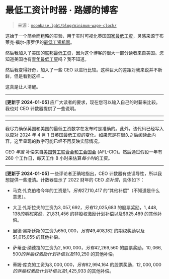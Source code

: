 <!--yml

category: 未分类

date: 2024-05-27 14:29:26

-->

# 最低工资计时器 · 路娜的博客

> 来源：[`moonbase.lgbt/blog/minimum-wage-clock/`](https://moonbase.lgbt/blog/minimum-wage-clock/)

这始于一个简单而粗略的实验，用于实时可视化英国[国家最低工资](https://www.gov.uk/national-minimum-wage-rates)，灵感来源于布莱克·福尔-康罗伊的[最低工资机器](https://www.blakefallconroy.com/minimum-wage-machine.html)。

然后我加入了美国的[联邦最低工资](https://www.dol.gov/general/topic/wages/minimumwage)，因为这个博客的很大一部分读者来自美国。您知道美国也有[青年最低工资](https://webapps.dol.gov/elaws/whd/flsa/docs/ymwplink.asp)吗？我不知道。

然后我变得好奇，加入了一些 CEO 以进行比较。这种巨大的差距对我来说并不新鲜，但是看到这样...

这真是让人清醒。

* * *

**[更新于 2024-01-05]** 应广大读者的要求，现在您可以输入自己的时薪来比较。我也对 CEO 计数器提供了一些说明。

* * *

* * *

我尽力确保英国和美国的最低工资数字在发布时是准确的。此外，该代码已经写入以应对 2024 年 4 月 1 日英国最低工资的变化。如果您是在很久之后阅读此内容，这里呈现的数字可能已经不再反映实际情况。

CEO *年度* 补偿来自[美国劳工联合会和工会国会](https://aflcio.org/paywatch/highest-paid-ceos) (AFL-CIO)。然后通过假设一年有 260 个工作日，每天工作 8 小时来估算*每小时*的工资。

* * *

**[更新于 2024-01-05]** 一些评论者正确地指出，CEO 计数器有些误导性，所以我想提供一些澄清。计数器显示了 2022 财年的 CEO *总补偿*，具体如下：

+   马克·扎克伯格今年的工资是$1，另有$27,110,417 的“其他补偿”（不知道是什么意思）。

+   大卫·扎斯拉夫的工资为$3,057,692，另有$12,025,683 的股票奖励，$1,448,138 的期权奖励，$21,831,456 的非股权激励计划补偿以及$925,489 的其他补偿。

+   里德·黑斯廷斯的工资为$650,000，另有$49,408,182 的期权奖励以及$1,015,055 的其他补偿。

+   萨蒂亚·纳德拉的工资为$2,500,000，另有$42,269,560 的股票奖励，$10,066,500 的非股权激励计划补偿以及$110,250 的其他补偿。

+   蒂姆·库克的工资为$3,000,000，另有$82,994,164 的股票奖励，$12,000,000 的非股权激励计划补偿以及$1,425,933 的其他补偿。
